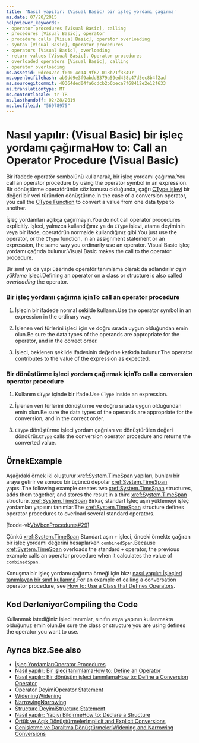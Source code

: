 ```yaml
---
title: 'Nasıl yapılır: (Visual Basic) bir işleç yordamı çağırma'
ms.date: 07/20/2015
helpviewer_keywords:
- operator procedures [Visual Basic], calling
- procedures [Visual Basic], operator
- procedure calls [Visual Basic], operator overloading
- syntax [Visual Basic], Operator procedures
- operators [Visual Basic], overloading
- return values [Visual Basic], Operator procedures
- overloaded operators [Visual Basic], calling
- operator overloading
ms.assetid: 0dce42cc-f0b0-4c14-9f62-018b21f33497
ms.openlocfilehash: ab9dd9e3f9abdd8379a59ed458c47d5ec8b4f2ad
ms.sourcegitcommit: 40364ded04fa6cdcb2b6beca7f68412e2e12f633
ms.translationtype: MT
ms.contentlocale: tr-TR
ms.lasthandoff: 02/28/2019
ms.locfileid: "56978975"
---
```

# <a name="how-to-call-an-operator-procedure-visual-basic"></a><span data-ttu-id="53965-102">Nasıl yapılır: (Visual Basic) bir işleç yordamı çağırma</span><span class="sxs-lookup"><span data-stu-id="53965-102">How to: Call an Operator Procedure (Visual Basic)</span></span>
<span data-ttu-id="53965-103">Bir ifadede operatör sembolünü kullanarak, bir işleç yordamı çağırma.</span><span class="sxs-lookup"><span data-stu-id="53965-103">You call an operator procedure by using the operator symbol in an expression.</span></span> <span data-ttu-id="53965-104">Bir dönüştürme operatörünün söz konusu olduğunda, çağrı [CType işlevi](../../../../visual-basic/language-reference/functions/ctype-function.md) bir değeri bir veri türünden dönüştürme.</span><span class="sxs-lookup"><span data-stu-id="53965-104">In the case of a conversion operator, you call the [CType Function](../../../../visual-basic/language-reference/functions/ctype-function.md) to convert a value from one data type to another.</span></span>  
  
 <span data-ttu-id="53965-105">İşleç yordamları açıkça çağırmayın.</span><span class="sxs-lookup"><span data-stu-id="53965-105">You do not call operator procedures explicitly.</span></span> <span data-ttu-id="53965-106">İşleci, yalnızca kullandığınız ya da `CType` işlevi, atama deyiminin veya bir ifade, operatörün normalde kullandığınız gibi.</span><span class="sxs-lookup"><span data-stu-id="53965-106">You just use the operator, or the `CType` function, in an assignment statement or an expression, the same way you ordinarily use an operator.</span></span> <span data-ttu-id="53965-107">Visual Basic işleç yordamı çağrıda bulunur.</span><span class="sxs-lookup"><span data-stu-id="53965-107">Visual Basic makes the call to the operator procedure.</span></span>  
  
 <span data-ttu-id="53965-108">Bir sınıf ya da yapı üzerinde operatör tanımlama olarak da adlandırılır *aşırı yükleme* işleci.</span><span class="sxs-lookup"><span data-stu-id="53965-108">Defining an operator on a class or structure is also called *overloading* the operator.</span></span>  
  
### <a name="to-call-an-operator-procedure"></a><span data-ttu-id="53965-109">Bir işleç yordamı çağırma için</span><span class="sxs-lookup"><span data-stu-id="53965-109">To call an operator procedure</span></span>  
  
1.  <span data-ttu-id="53965-110">İşlecin bir ifadede normal şekilde kullanın.</span><span class="sxs-lookup"><span data-stu-id="53965-110">Use the operator symbol in an expression in the ordinary way.</span></span>  
  
2.  <span data-ttu-id="53965-111">İşlenen veri türlerini işleci için ve doğru sırada uygun olduğundan emin olun.</span><span class="sxs-lookup"><span data-stu-id="53965-111">Be sure the data types of the operands are appropriate for the operator, and in the correct order.</span></span>  
  
3.  <span data-ttu-id="53965-112">İşleci, beklenen şekilde ifadesinin değerine katkıda bulunur.</span><span class="sxs-lookup"><span data-stu-id="53965-112">The operator contributes to the value of the expression as expected.</span></span>  
  
### <a name="to-call-a-conversion-operator-procedure"></a><span data-ttu-id="53965-113">Bir dönüştürme işleci yordam çağırmak için</span><span class="sxs-lookup"><span data-stu-id="53965-113">To call a conversion operator procedure</span></span>  
  
1.  <span data-ttu-id="53965-114">Kullanım `CType` içinde bir ifade.</span><span class="sxs-lookup"><span data-stu-id="53965-114">Use `CType` inside an expression.</span></span>  
  
2.  <span data-ttu-id="53965-115">İşlenen veri türlerini dönüştürme ve doğru sırada uygun olduğundan emin olun.</span><span class="sxs-lookup"><span data-stu-id="53965-115">Be sure the data types of the operands are appropriate for the conversion, and in the correct order.</span></span>  
  
3.  <span data-ttu-id="53965-116">`CType` dönüştürme işleci yordam çağrıları ve dönüştürülen değeri döndürür.</span><span class="sxs-lookup"><span data-stu-id="53965-116">`CType` calls the conversion operator procedure and returns the converted value.</span></span>  
  
## <a name="example"></a><span data-ttu-id="53965-117">Örnek</span><span class="sxs-lookup"><span data-stu-id="53965-117">Example</span></span>  
 <span data-ttu-id="53965-118">Aşağıdaki örnek iki oluşturur <xref:System.TimeSpan> yapıları, bunları bir araya getirir ve sonucu bir üçüncü depolar <xref:System.TimeSpan> yapısı.</span><span class="sxs-lookup"><span data-stu-id="53965-118">The following example creates two <xref:System.TimeSpan> structures, adds them together, and stores the result in a third <xref:System.TimeSpan> structure.</span></span> <span data-ttu-id="53965-119"><xref:System.TimeSpan> Birkaç standart İşleç aşırı yüklemeyi işleç yordamları yapısını tanımlar.</span><span class="sxs-lookup"><span data-stu-id="53965-119">The <xref:System.TimeSpan> structure defines operator procedures to overload several standard operators.</span></span>  
  
 [!code-vb[VbVbcnProcedures#29](~/samples/snippets/visualbasic/VS_Snippets_VBCSharp/VbVbcnProcedures/VB/Class1.vb#29)]  
  
 <span data-ttu-id="53965-120">Çünkü <xref:System.TimeSpan> Standart aşırı `+` işleci, önceki örnekte çağıran bir işleç yordamı değerini hesaplarken `combinedSpan`.</span><span class="sxs-lookup"><span data-stu-id="53965-120">Because <xref:System.TimeSpan> overloads the standard `+` operator, the previous example calls an operator procedure when it calculates the value of `combinedSpan`.</span></span>  
  
 <span data-ttu-id="53965-121">Konuşma bir işleç yordamı çağırma örneği için bkz: [nasıl yapılır: İşleçleri tanımlayan bir sınıf kullanma](./how-to-use-a-class-that-defines-operators.md).</span><span class="sxs-lookup"><span data-stu-id="53965-121">For an example of calling a conversation operator procedure, see [How to: Use a Class that Defines Operators](./how-to-use-a-class-that-defines-operators.md).</span></span>  
  
## <a name="compiling-the-code"></a><span data-ttu-id="53965-122">Kod Derleniyor</span><span class="sxs-lookup"><span data-stu-id="53965-122">Compiling the Code</span></span>  
 <span data-ttu-id="53965-123">Kullanmak istediğiniz işleci tanımlar, sınıfın veya yapının kullanmakta olduğunuz emin olun.</span><span class="sxs-lookup"><span data-stu-id="53965-123">Be sure the class or structure you are using defines the operator you want to use.</span></span>  
  
## <a name="see-also"></a><span data-ttu-id="53965-124">Ayrıca bkz.</span><span class="sxs-lookup"><span data-stu-id="53965-124">See also</span></span>
- [<span data-ttu-id="53965-125">İşleç Yordamları</span><span class="sxs-lookup"><span data-stu-id="53965-125">Operator Procedures</span></span>](./operator-procedures.md)
- [<span data-ttu-id="53965-126">Nasıl yapılır: Bir işleci tanımlama</span><span class="sxs-lookup"><span data-stu-id="53965-126">How to: Define an Operator</span></span>](./how-to-define-an-operator.md)
- [<span data-ttu-id="53965-127">Nasıl yapılır: Bir dönüşüm işleci tanımlama</span><span class="sxs-lookup"><span data-stu-id="53965-127">How to: Define a Conversion Operator</span></span>](./how-to-define-a-conversion-operator.md)
- [<span data-ttu-id="53965-128">Operator Deyimi</span><span class="sxs-lookup"><span data-stu-id="53965-128">Operator Statement</span></span>](../../../../visual-basic/language-reference/statements/operator-statement.md)
- [<span data-ttu-id="53965-129">Widening</span><span class="sxs-lookup"><span data-stu-id="53965-129">Widening</span></span>](../../../../visual-basic/language-reference/modifiers/widening.md)
- [<span data-ttu-id="53965-130">Narrowing</span><span class="sxs-lookup"><span data-stu-id="53965-130">Narrowing</span></span>](../../../../visual-basic/language-reference/modifiers/narrowing.md)
- [<span data-ttu-id="53965-131">Structure Deyimi</span><span class="sxs-lookup"><span data-stu-id="53965-131">Structure Statement</span></span>](../../../../visual-basic/language-reference/statements/structure-statement.md)
- [<span data-ttu-id="53965-132">Nasıl yapılır: Yapıyı Bildirme</span><span class="sxs-lookup"><span data-stu-id="53965-132">How to: Declare a Structure</span></span>](../../../../visual-basic/programming-guide/language-features/data-types/how-to-declare-a-structure.md)
- [<span data-ttu-id="53965-133">Örtük ve Açık Dönüştürmeler</span><span class="sxs-lookup"><span data-stu-id="53965-133">Implicit and Explicit Conversions</span></span>](../../../../visual-basic/programming-guide/language-features/data-types/implicit-and-explicit-conversions.md)
- [<span data-ttu-id="53965-134">Genişletme ve Daraltma Dönüştürmeleri</span><span class="sxs-lookup"><span data-stu-id="53965-134">Widening and Narrowing Conversions</span></span>](../../../../visual-basic/programming-guide/language-features/data-types/widening-and-narrowing-conversions.md)
